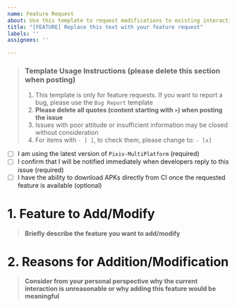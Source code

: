 ```yaml
---
name: Feature Request
about: Use this template to request modifications to existing interaction logic or add new features
title: "[FEATURE] Replace this text with your feature request"
labels: ''
assignees: ''

---
```


> ### Template Usage Instructions (please delete this section when posting)
>
> 1. This template is only for feature requests. If you want to report a bug, please use the `Bug Report` template
> 2. **Please delete all quotes (content starting with `>`) when posting the issue**
> 3. Issues with poor attitude or insufficient information may be closed without consideration
> 4. For items with `- [ ]`, to check them, please change to: `- [x]`

- [ ] I am using the latest version of `Pixiv-MultiPlatform` (required)
- [ ] I confirm that I will be notified immediately when developers reply to this issue (required)
- [ ] I have the ability to download APKs directly from CI once the requested feature is available (optional)

# 1. Feature to Add/Modify

> **Briefly describe the feature you want to add/modify**

# 2. Reasons for Addition/Modification

> **Consider from your personal perspective why the current interaction is unreasonable or why adding this feature would be meaningful**
